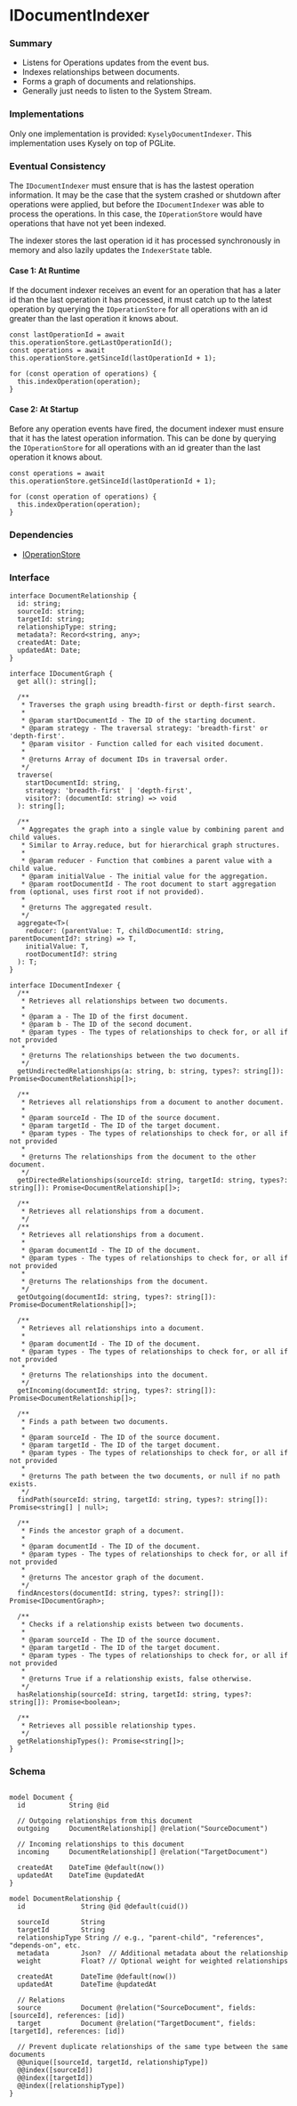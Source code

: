 # IDocumentIndexer

### Summary

- Listens for Operations updates from the event bus.
- Indexes relationships between documents.
- Forms a graph of documents and relationships.
- Generally just needs to listen to the System Stream.

### Implementations

Only one implementation is provided: `KyselyDocumentIndexer`. This implementation uses Kysely on top of PGLite.

### Eventual Consistency

The `IDocumentIndexer` must ensure that is has the lastest operation information. It may be the case that the system crashed or shutdown after operations were applied, but before the `IDocumentIndexer` was able to process the operations. In this case, the `IOperationStore` would have operations that have not yet been indexed.

The indexer stores the last operation id it has processed synchronously in memory and also lazily updates the `IndexerState` table.

#### Case 1: At Runtime

If the document indexer receives an event for an operation that has a later id than the last operation it has processed, it must catch up to the latest operation by querying the `IOperationStore` for all operations with an id greater than the last operation it knows about.

```tsx
const lastOperationId = await this.operationStore.getLastOperationId();
const operations = await this.operationStore.getSinceId(lastOperationId + 1);

for (const operation of operations) {
  this.indexOperation(operation);
}
```

#### Case 2: At Startup

Before any operation events have fired, the document indexer must ensure that it has the latest operation information. This can be done by querying the `IOperationStore` for all operations with an id greater than the last operation it knows about.

```tsx
const operations = await this.operationStore.getSinceId(lastOperationId + 1);

for (const operation of operations) {
  this.indexOperation(operation);
}
```

### Dependencies

- [IOperationStore](IOperationStore.md)

### Interface

```tsx
interface DocumentRelationship {
  id: string;
  sourceId: string;
  targetId: string;
  relationshipType: string;
  metadata?: Record<string, any>;
  createdAt: Date;
  updatedAt: Date;
}

interface IDocumentGraph {
  get all(): string[];

  /**
   * Traverses the graph using breadth-first or depth-first search.
   * 
   * @param startDocumentId - The ID of the starting document.
   * @param strategy - The traversal strategy: 'breadth-first' or 'depth-first'.
   * @param visitor - Function called for each visited document.
   * 
   * @returns Array of document IDs in traversal order.
   */
  traverse(
    startDocumentId: string, 
    strategy: 'breadth-first' | 'depth-first',
    visitor?: (documentId: string) => void
  ): string[];

  /**
   * Aggregates the graph into a single value by combining parent and child values.
   * Similar to Array.reduce, but for hierarchical graph structures.
   * 
   * @param reducer - Function that combines a parent value with a child value.
   * @param initialValue - The initial value for the aggregation.
   * @param rootDocumentId - The root document to start aggregation from (optional, uses first root if not provided).
   * 
   * @returns The aggregated result.
   */
  aggregate<T>(
    reducer: (parentValue: T, childDocumentId: string, parentDocumentId?: string) => T,
    initialValue: T,
    rootDocumentId?: string
  ): T;
}

interface IDocumentIndexer {
  /**
   * Retrieves all relationships between two documents.
   * 
   * @param a - The ID of the first document.
   * @param b - The ID of the second document.
   * @param types - The types of relationships to check for, or all if not provided
   * 
   * @returns The relationships between the two documents.
   */
  getUndirectedRelationships(a: string, b: string, types?: string[]): Promise<DocumentRelationship[]>;

  /**
   * Retrieves all relationships from a document to another document.
   * 
   * @param sourceId - The ID of the source document.
   * @param targetId - The ID of the target document.
   * @param types - The types of relationships to check for, or all if not provided
   * 
   * @returns The relationships from the document to the other document.
   */
  getDirectedRelationships(sourceId: string, targetId: string, types?: string[]): Promise<DocumentRelationship[]>;

  /**
   * Retrieves all relationships from a document.
   */
  /**
   * Retrieves all relationships from a document.
   * 
   * @param documentId - The ID of the document.
   * @param types - The types of relationships to check for, or all if not provided
   * 
   * @returns The relationships from the document.
   */
  getOutgoing(documentId: string, types?: string[]): Promise<DocumentRelationship[]>;

  /**
   * Retrieves all relationships into a document.
   * 
   * @param documentId - The ID of the document.
   * @param types - The types of relationships to check for, or all if not provided
   * 
   * @returns The relationships into the document.
   */
  getIncoming(documentId: string, types?: string[]): Promise<DocumentRelationship[]>;
  
  /**
   * Finds a path between two documents.
   * 
   * @param sourceId - The ID of the source document.
   * @param targetId - The ID of the target document.
   * @param types - The types of relationships to check for, or all if not provided
   * 
   * @returns The path between the two documents, or null if no path exists.
   */
  findPath(sourceId: string, targetId: string, types?: string[]): Promise<string[] | null>;

  /**
   * Finds the ancestor graph of a document.
   * 
   * @param documentId - The ID of the document.
   * @param types - The types of relationships to check for, or all if not provided
   * 
   * @returns The ancestor graph of the document.
   */
  findAncestors(documentId: string, types?: string[]): Promise<IDocumentGraph>;

  /**
   * Checks if a relationship exists between two documents.
   * 
   * @param sourceId - The ID of the source document.
   * @param targetId - The ID of the target document.
   * @param types - The types of relationships to check for, or all if not provided
   * 
   * @returns True if a relationship exists, false otherwise.
   */
  hasRelationship(sourceId: string, targetId: string, types?: string[]): Promise<boolean>;

  /**
   * Retrieves all possible relationship types.
   */
  getRelationshipTypes(): Promise<string[]>;
}
```

### Schema

```prisma

model Document {
  id           String @id

  // Outgoing relationships from this document
  outgoing     DocumentRelationship[] @relation("SourceDocument")

  // Incoming relationships to this document  
  incoming     DocumentRelationship[] @relation("TargetDocument")
  
  createdAt    DateTime @default(now())
  updatedAt    DateTime @updatedAt
}

model DocumentRelationship {
  id              String @id @default(cuid())
  
  sourceId        String
  targetId        String
  relationshipType String // e.g., "parent-child", "references", "depends-on", etc.
  metadata        Json?  // Additional metadata about the relationship
  weight          Float? // Optional weight for weighted relationships

  createdAt       DateTime @default(now())
  updatedAt       DateTime @updatedAt
  
  // Relations
  source          Document @relation("SourceDocument", fields: [sourceId], references: [id])
  target          Document @relation("TargetDocument", fields: [targetId], references: [id])
  
  // Prevent duplicate relationships of the same type between the same documents
  @@unique([sourceId, targetId, relationshipType])
  @@index([sourceId])
  @@index([targetId])
  @@index([relationshipType])
}
```
